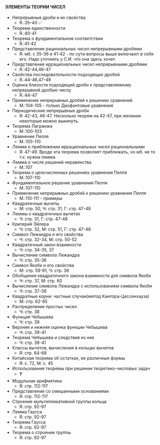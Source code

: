 #### ЭЛЕМЕНТЫ ТЕОРИИ ЧИСЕЛ

- Непрерывные дроби и их свойства
	* Я.:35–40 :white_check_mark:
- Теорема единственности
	* Я.:40-41
- Теорема о фундаментальном соответствии
	* Я.:41-42
- Представление рациональных чисел непрерывными дробями
	* Я: мб. с 35-36 и 41-42 - по сути вопросы выше включают в себя его. Надо уточнить у С.И. что она здесь хочет.
- Представление иррациональных чисел непрерывными дробями
	* Я.:42-44,46-47
- Свойства последовательности подходящих дробей
	* Я.:44-46,47-49
- Оценка близости подходящей дроби к представляемому непрерывной дробью числу
	* Я.:44-47
- Применение непрерывных дробей к решению сравнений
	* М.:104-105 - только Диофантовые уравнения
- Периодические непрерывные дроби
	* Я: 42-43, 46-47. Несколько теорем на 42-47, при желании некоторые можно выкинуть.
- Теорема Лагранжа
	* М.:100-103
- Уравнение Пелля
	* М.:105-110
- Лемма о приближении иррациональных чисел рациональными
	* Я: 47-49. Вроде эта теорема позволяет приближать, но мб. не то т.к. нужна лемма.
- Лемма о числе решений неравенства
	* М.:107
- Теорема о целочисленных решениях уравнения Пелля
	* М.:107-110
- Фундаментальное решение уравнения Пелля
	* М.:107-110
- Применение непрерывных дробей к решению уравнения Пелля
	* М.:110-111 - примеры
- Квадратичные вычеты
	* М: стр. 50, Ч: стр. 31, Г: стр. 47-48
- Леммы о квадратичных вычетах
	* Ч: стр. 31, Г: стр. 47-48
- Критерий Эйлера
	* Ч: стр. 32, М: стр. 51, Г: стр. 47-48
- Символ Лежандра и его свойства
	* Ч: стр. 32-34, М: стр. 50-52
- Квадратичный закон взаимности
	* Ч: стр. 34-35, 37
- Вычисление символа Лежандра
	* Ч: стр. 35-36
- Символ Якоби и его свойства
	* М: стр. 59-61, Ч: стр. 36
- Обобщение квадратичного закона взаимности для символа Якоби
	* Ч: стр. 37, М: стр. 60
- Вычисление символа Лежандра с использованием символа Якоби
	* Ч: стр. 37-38
- Квадратные корни: частные случаи(метод Кантора-Цассенхауза)
	* М: стр. 62-65
- Распределение простых чисел
	* Ч: стр. 38
- Функция Чебышева
	* Ч: стр. 39
- Верхняя и нижняя оценка функции Чебышева
	* Ч: стр. 39-41
- Теорема Чебышева и следствия из нее
	* Ч: стр. 39-41
- Классы вычетов, вычисления в кольцах вычетов
	* Я: стр. 64-68
- Китайская теорема об остатках, ее различные формы
	* Я: с. 72, М: с. 45
- Использование теоремы при решении теоретико-числовых задач
	* :question:
- Модульная арифметика
	* Я: стр. 112-117
- Представление со смешанными основаниями
	* Я: стр. 112-117
- Строение мультипликативной группы кольца
	* Я: стр. 92-97
- Лемма Гаусса
	* Я: стр. 92-97
- Теорема Гаусса
	* Я: стр. 92-97
- Теорема о строении группы
	* Я: стр. 92-97
